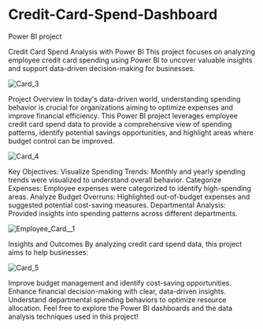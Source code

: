 # Credit-Card-Spend-Dashboard
Power BI project

Credit Card Spend Analysis with Power BI
This project focuses on analyzing employee credit card spending using Power BI to uncover valuable insights and support data-driven decision-making for businesses.

![Card_3](https://github.com/user-attachments/assets/3a3452ba-fb32-43ec-82d7-883e03bae3e1)


Project Overview
In today's data-driven world, understanding spending behavior is crucial for organizations aiming to optimize expenses and improve financial efficiency. This Power BI project leverages employee credit card spend data to provide a comprehensive view of spending patterns, identify potential savings opportunities, and highlight areas where budget control can be improved.

![Card_4](https://github.com/user-attachments/assets/53f1ca94-1745-4bb8-9723-bef8a651c580)


Key Objectives:
Visualize Spending Trends: Monthly and yearly spending trends were visualized to understand overall behavior.
Categorize Expenses: Employee expenses were categorized to identify high-spending areas.
Analyze Budget Overruns: Highlighted out-of-budget expenses and suggested potential cost-saving measures.
Departmental Analysis: Provided insights into spending patterns across different departments.

![Employee_Card__1](https://github.com/user-attachments/assets/8c235b25-a3f6-481b-92ec-7715881d36b0)

Insights and Outcomes
By analyzing credit card spend data, this project aims to help businesses:

![Card_5](https://github.com/user-attachments/assets/c172e6ef-35ff-47cd-9882-c7a68ac7e3a1)

Improve budget management and identify cost-saving opportunities.
Enhance financial decision-making with clear, data-driven insights.
Understand departmental spending behaviors to optimize resource allocation.
Feel free to explore the Power BI dashboards and the data analysis techniques used in this project!



